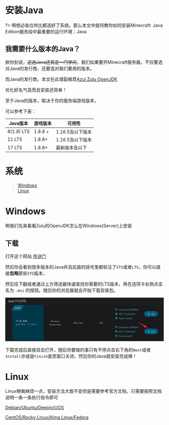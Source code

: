 # 安装Java

?> 啊想必各位帅比都选好了系统。那么本文中就将教你如何安装Minecraft: Java Edition服务段中最重要的运行环境：Java

## 我需要什么版本的Java？

欸你别说，~~这选Java还真是一门学问~~，我们如果要开Minecraft服务器，不仅要选对Java的发行商，还要选对我们要用的版本。

而Java的发行商，本文在此墙裂推荐[Azul Zulu OpenJDK](https://www.azul.com/downloads/?package=jdk#download-openjdk)

优化好名气高而且安装还简单！

至于Java的版本，取决于你的服务端游戏版本，

可以参考下表：

|  Java版本   | 游戏版本   | 可用性  |
|  ----  | ----  | ---  |
| 8(1.8) LTS  | 1.8.8 + | 1.16.5及以下版本 |
| 11 LTS  | 1.8.8+ | 1.16.5及以下版本  |
| 17 LTS  | 1.8.8+ | 最新版本及以下  |

# 系统

> [Windows](#windows)\
> [Linux](#linux)

# Windows

啊我们先来看看Zulu的OpenJDK怎么在Windows(Server)上安装

## 下载

打开这个网站 [传送门](https://www.azul.com/downloads/?os=windows&package=jdk#download-openjdk)

然后你会看到很多版本的Java并且后面的括号里都标注了`STS`或者`LTS`，你可以直接**忽略**那些`STS`版本，

然后往下翻或者通过上方筛选器快速查找你需要的LTS版本，再在选项卡右侧点击名为 `.msi` 的按钮。随后你的浏览器就会开始下载安装包。

![zulu-download-win.png](assets/zulu-download-win.png)

下载完成后直接双击打开，随后你要做的事只有不停点击右下角的`Next`或者`Install`亦或是`Finish`直至窗口关闭，然后你的Java就安装完成辣！

# Linux

Linux稍微麻烦一点，安装方法大致不变但是需要参考官方文档，只需要按照文档说明一条一条执行指令即可

[Debian/Ubuntu/Deepin/UOS](https://docs.azul.com/core/zulu-openjdk/install/debian)

[CentOS/Rocky Linux/Alma Linux/Fedora](https://docs.azul.com/core/zulu-openjdk/install/rpm-based-linux)
